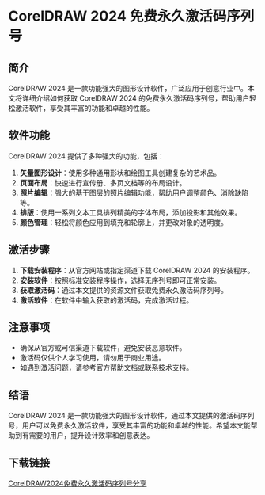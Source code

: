 # CorelDRAW 2024 免费永久激活码序列号

## 简介
CorelDRAW 2024 是一款功能强大的图形设计软件，广泛应用于创意行业中。本文将详细介绍如何获取 CorelDRAW 2024 的免费永久激活码序列号，帮助用户轻松激活软件，享受其丰富的功能和卓越的性能。

## 软件功能
CorelDRAW 2024 提供了多种强大的功能，包括：
1. **矢量图形设计**：使用多种通用形状和绘图工具创建复杂的艺术品。
2. **页面布局**：快速进行宣传册、多页文档等的布局设计。
3. **照片编辑**：强大的基于图层的照片编辑功能，帮助用户调整颜色、消除缺陷等。
4. **排版**：使用一系列文本工具排列精美的字体布局，添加投影和其他效果。
5. **颜色管理**：轻松将颜色应用到填充和轮廓上，并更改对象的透明度。

## 激活步骤
1. **下载安装程序**：从官方网站或指定渠道下载 CorelDRAW 2024 的安装程序。
2. **安装软件**：按照标准安装程序操作，选择无序列号即可正常安装。
3. **获取激活码**：通过本文提供的资源文件获取免费永久激活码序列号。
4. **激活软件**：在软件中输入获取的激活码，完成激活过程。

## 注意事项
- 确保从官方或可信渠道下载软件，避免安装恶意软件。
- 激活码仅供个人学习使用，请勿用于商业用途。
- 如遇到激活问题，请参考官方帮助文档或联系技术支持。

## 结语
CorelDRAW 2024 是一款功能强大的图形设计软件，通过本文提供的激活码序列号，用户可以免费永久激活软件，享受其丰富的功能和卓越的性能。希望本文能帮助到有需要的用户，提升设计效率和创意表达。

## 下载链接

[CorelDRAW2024免费永久激活码序列号分享](https://pan.quark.cn/s/4d899a16b79a)